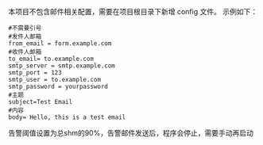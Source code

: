 本项目不包含邮件相关配置，需要在项目根目录下新增 config 文件。
示例如下：

``````
#不需要引号
#发件人邮箱
from_email = form.example.com
#收件人邮箱
to_email= to.example.com
smtp_server = smtp.example.com
smtp_port = 123
smtp_user = to.example.com
smtp_password = yourpassword
#主题
subject=Test Email
#内容
body= Hello, this is a test email
``````

告警阈值设置为总shm的90%，告警邮件发送后，程序会停止，需要手动再启动

